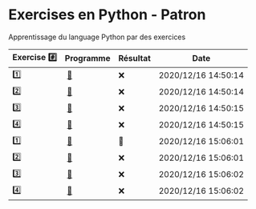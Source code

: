 # Exercises en Python - Patron

Apprentissage du language Python par des exercices

|  Exercise :hash:  |  Programme | Résultat | Date |
|-------------------|------------|----------|------|
| :one: | [:bookmark:](01/programme.py) | :x: | 2020/12/16 14:50:14 |
| :two: | [:bookmark:](02/programme.py) | :x: | 2020/12/16 14:50:14 |
| :three: | [:bookmark:](03/programme.py) | :x: | 2020/12/16 14:50:15 |
| :four: | [:bookmark:](04/programme.py) | :x: | 2020/12/16 14:50:15 |
| :one: | [:bookmark:](01/programme.py) | :tada: | 2020/12/16 15:06:01 |
| :two: | [:bookmark:](02/programme.py) | :x: | 2020/12/16 15:06:01 |
| :three: | [:bookmark:](03/programme.py) | :x: | 2020/12/16 15:06:02 |
| :four: | [:bookmark:](04/programme.py) | :x: | 2020/12/16 15:06:02 |

